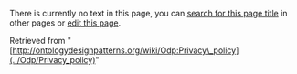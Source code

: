 There is currently no text in this page, you can [search for this page title](http://ontologydesignpatterns.org/wiki/Special:Search/Privacy_policy "Special:Search/Privacy policy") in other pages or [edit this page](http://ontologydesignpatterns.org/wiki/index.php?title=Odp:Privacy_policy&action=edit "http://ontologydesignpatterns.org/wiki/index.php?title=Odp:Privacy_policy&action=edit").






Retrieved from "[http://ontologydesignpatterns.org/wiki/Odp:Privacy\_policy](../Odp/Privacy_policy)"